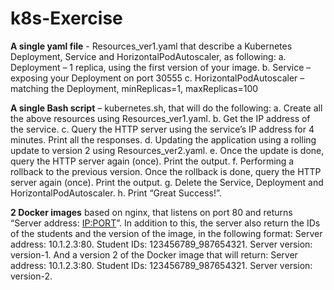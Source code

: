 # k8s-Exercise

**A single yaml file** - Resources_ver1.yaml that describe a Kubernetes Deployment, Service and HorizontalPodAutoscaler, as following:
  a. Deployment – 1 replica, using the first version of your image.
  b. Service – exposing your Deployment on port 30555
  c. HorizontalPodAutoscaler – matching the Deployment, minReplicas=1, maxReplicas=100

**A single Bash script** – kubernetes.sh, that will do the following:
  a. Create all the above resources using Resources_ver1.yaml.
  b. Get the IP address of the service.
  c. Query the HTTP server using the service’s IP address for 4 minutes. Print all the responses.
  d. Updating the application using a rolling update to version 2  using Resources_ver2.yaml.
  e. Once the update is done, query the HTTP server again (once). Print the output.
  f. Performing a rollback to the previous version. Once the rollback is done, query the HTTP server again (once). Print the output.
  g. Delete the Service, Deployment and HorizontalPodAutoscaler.
  h. Print “Great Success!”.

**2 Docker images** based on nginx, that listens on port 80 and returns “Server address: <IP:PORT>”.
In addition to this, the server also return the IDs of the students and the version of the image, in the following format:
Server address: 10.1.2.3:80.
Student IDs: 123456789_987654321.
Server version: version-1.
And a version 2 of the Docker image that will return:
Server address: 10.1.2.3:80.
Student IDs: 123456789_987654321.
Server version: version-2.
